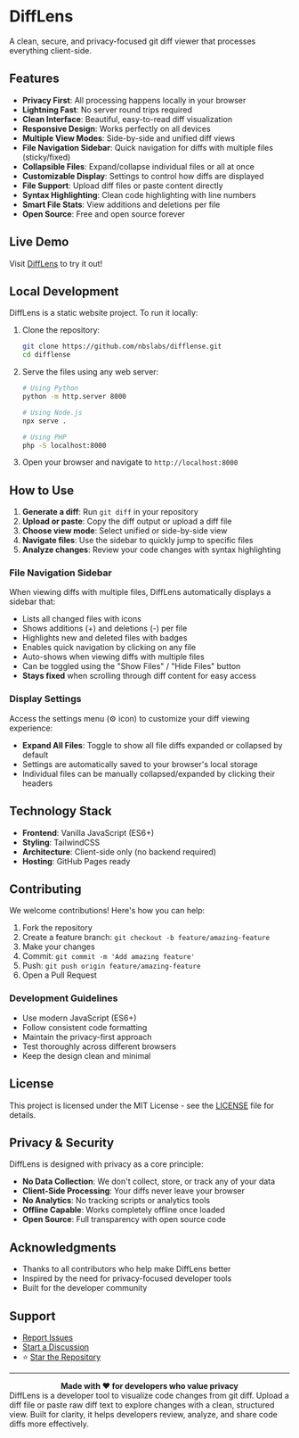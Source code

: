 # DiffLens

A clean, secure, and privacy-focused git diff viewer that processes everything client-side.

## Features

- **Privacy First**: All processing happens locally in your browser
- **Lightning Fast**: No server round trips required
- **Clean Interface**: Beautiful, easy-to-read diff visualization
- **Responsive Design**: Works perfectly on all devices
- **Multiple View Modes**: Side-by-side and unified diff views
- **File Navigation Sidebar**: Quick navigation for diffs with multiple files (sticky/fixed)
- **Collapsible Files**: Expand/collapse individual files or all at once
- **Customizable Display**: Settings to control how diffs are displayed
- **File Support**: Upload diff files or paste content directly
- **Syntax Highlighting**: Clean code highlighting with line numbers
- **Smart File Stats**: View additions and deletions per file
- **Open Source**: Free and open source forever

## Live Demo

Visit [DiffLens](https://difflense.nbslabs.dev) to try it out!

## Local Development

DiffLens is a static website project. To run it locally:

1. Clone the repository:
   ```bash
   git clone https://github.com/nbslabs/difflense.git
   cd difflense
   ```

2. Serve the files using any web server:
   ```bash
   # Using Python
   python -m http.server 8000
   
   # Using Node.js
   npx serve .
   
   # Using PHP
   php -S localhost:8000
   ```

3. Open your browser and navigate to `http://localhost:8000`

## How to Use

1. **Generate a diff**: Run `git diff` in your repository
2. **Upload or paste**: Copy the diff output or upload a diff file
3. **Choose view mode**: Select unified or side-by-side view
4. **Navigate files**: Use the sidebar to quickly jump to specific files
5. **Analyze changes**: Review your code changes with syntax highlighting

### File Navigation Sidebar

When viewing diffs with multiple files, DiffLens automatically displays a sidebar that:
- Lists all changed files with icons
- Shows additions (+) and deletions (-) per file
- Highlights new and deleted files with badges
- Enables quick navigation by clicking on any file
- Auto-shows when viewing diffs with multiple files
- Can be toggled using the "Show Files" / "Hide Files" button
- **Stays fixed** when scrolling through diff content for easy access

### Display Settings

Access the settings menu (⚙️ icon) to customize your diff viewing experience:
- **Expand All Files**: Toggle to show all file diffs expanded or collapsed by default
- Settings are automatically saved to your browser's local storage
- Individual files can be manually collapsed/expanded by clicking their headers

## Technology Stack

- **Frontend**: Vanilla JavaScript (ES6+)
- **Styling**: TailwindCSS
- **Architecture**: Client-side only (no backend required)
- **Hosting**: GitHub Pages ready

## Contributing

We welcome contributions! Here's how you can help:

1. Fork the repository
2. Create a feature branch: `git checkout -b feature/amazing-feature`
3. Make your changes
4. Commit: `git commit -m 'Add amazing feature'`
5. Push: `git push origin feature/amazing-feature`
6. Open a Pull Request

### Development Guidelines

- Use modern JavaScript (ES6+)
- Follow consistent code formatting
- Maintain the privacy-first approach
- Test thoroughly across different browsers
- Keep the design clean and minimal

## License

This project is licensed under the MIT License - see the [LICENSE](LICENSE) file for details.

## Privacy & Security

DiffLens is designed with privacy as a core principle:

- **No Data Collection**: We don't collect, store, or track any of your data
- **Client-Side Processing**: Your diffs never leave your browser
- **No Analytics**: No tracking scripts or analytics tools
- **Offline Capable**: Works completely offline once loaded
- **Open Source**: Full transparency with open source code

## Acknowledgments

- Thanks to all contributors who help make DiffLens better
- Inspired by the need for privacy-focused developer tools
- Built for the developer community

## Support

- [Report Issues](https://github.com/nbslabs/difflense/issues)
- [Start a Discussion](https://github.com/nbslabs/difflense/discussions)
- ⭐ [Star the Repository](https://github.com/nbslabs/difflense)

---

<div align="center">
  <strong>Made with ❤️ for developers who value privacy</strong>
</div>
DiffLens is a developer tool to visualize code changes from git diff. Upload a diff file or paste raw diff text to explore changes with a clean, structured view. Built for clarity, it helps developers review, analyze, and share code diffs more effectively.
